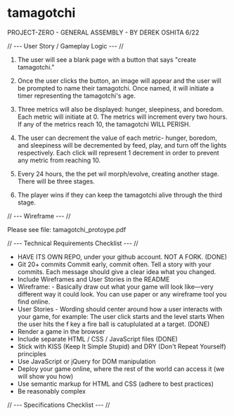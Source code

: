 # tamagotchi
PROJECT-ZERO - GENERAL ASSEMBLY - BY DEREK OSHITA 6/22

// --- User Story / Gameplay Logic --- // 

1. The user will see a blank page with a button that says "create tamagotchi." 

2. Once the user clicks the button, an image will appear and the user will be prompted to name their tamagotchi. Once named, it will initiate a timer representing the tamagotchi's age. 

3. Three metrics will also be displayed: hunger, sleepiness, and boredom. Each metric will initiate at 0. The metrics will increment every two hours. If any of the metrics reach 10, the tamagotchi WILL PERISH. 

4. The user can decrement the value of each metric- hunger, boredom, and sleepiness will be decremented by feed, play, and turn off the lights respectively. Each click will represent 1 decrement in order to prevent any metric from reaching 10. 

5. Every 24 hours, the the pet wil morph/evolve, creating another stage. There will be three stages. 

6. The player wins if they can keep the tamagotchi alive through the third stage. 


// --- Wireframe --- // 

Please see file: tamagotchi_protoype.pdf


// --- Technical Requirements Checklist --- // 

- HAVE ITS OWN REPO, under your github account. NOT A FORK. (DONE)
- Git 20+ commits Commit early, commit often. Tell a story with your commits. Each message should give a clear idea what you changed.
- Include Wireframes and User Stories in the README
- Wireframe: - Basically draw out what your game will look like—very different way it could look. You can use paper or any wireframe tool you find online.
- User Stories - Wording should center around how a user interacts with your game, for example:
The user click starts and the level starts
When the user hits the f key a fire ball is catuplulated at a target. (DONE)
- Render a game in the browser
- Include separate HTML / CSS / JavaScript files (DONE)
- Stick with KISS (Keep It Simple Stupid) and DRY (Don't Repeat Yourself) principles
- Use JavaScript or jQuery for DOM manipulation
- Deploy your game online, where the rest of the world can access it (we will show you how)
- Use semantic markup for HTML and CSS (adhere to best practices)
- Be reasonably complex


// --- Specifications Checklist --- // 







